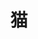 ---
title: 猫
layout: gallery
nav: false
toc: false
aside: false
photos:			# 照片
  - caption:
    src: https://s21.ax1x.com/2025/04/22/pEIELLQ.png
    desc:
---
